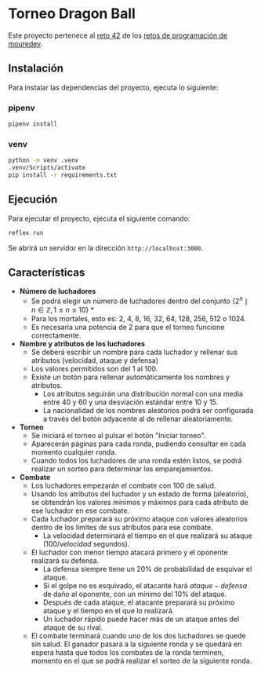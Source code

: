 # Torneo Dragon Ball

Este proyecto pertenece al [reto 42](https://github.com/mouredev/roadmap-retos-programacion/blob/main/Roadmap/42%20-%20TORNEO%20DRAGON%20BALL/ejercicio.md) de los [retos de programación de mouredev](https://retosdeprogramacion.com/).

## Instalación

Para instalar las dependencias del proyecto, ejecuta lo siguiente:

### pipenv

```bash
pipenv install
```

### venv

```bash
python -m venv .venv
.venv/Scripts/activate
pip install -r requirements.txt
```

## Ejecución

Para ejecutar el proyecto, ejecuta el siguiente comando:

```bash
reflex run
```

Se abrirá un servidor en la dirección `http://localhost:3000`.

## Características

- **Número de luchadores**
  - Se podrá elegir un número de luchadores dentro del conjunto $\{ 2^n \mid n \in \mathbb{Z}, 1 \leq n \leq 10 \}$ *
  - Para los mortales, esto es: 2, 4, 8, 16, 32, 64, 128, 256, 512 o 1024.
  - Es necesaria una potencia de 2 para que el torneo funcione correctamente.
- **Nombre y atributos de los luchadores**
  - Se deberá escribir un nombre para cada luchador y rellenar sus atributos (velocidad, ataque y defensa)
  - Los valores permitidos son del 1 al 100.
  - Existe un botón para rellenar automáticamente los nombres y atributos.
    - Los atributos seguirán una distribución normal con una media entre 40 y 60 y una desviación estándar entre 10 y 15.
    - La nacionalidad de los nombres aleatorios podrá ser configurada a través del botón adyacente al de rellenar aleatoriamente.
- **Torneo**
  - Se iniciará el torneo al pulsar el botón "Iniciar torneo".
  - Aparecerán páginas para cada ronda, pudiendo consultar en cada momento cualquier ronda.
  - Cuando todos los luchadores de una ronda estén listos, se podrá realizar un sorteo para determinar los emparejamientos.
- **Combate**
  - Los luchadores empezarán el combate con 100 de salud.
  - Usando los atributos del luchador y un estado de forma (aleatorio), se obtendrán los valores mínimos y máximos para cada atributo de ese luchador en ese combate.
  - Cada luchador preparará su próximo ataque con valores aleatorios dentro de los límites de sus atributos para ese combate.
    - La velocidad determinará el tiempo en el que realizará su ataque ($100/velocidad$ segundos).
  - El luchador con menor tiempo atacará primero y el oponente realizará su defensa.
    - La defensa siempre tiene un 20% de probabilidad de esquivar el ataque.
    - Si el golpe no es esquivado, el atacante hará $ataque - defensa$ de daño al oponente, con un mínimo del 10% del ataque.
    - Después de cada ataque, el atacante preparará su próximo ataque y el tiempo en el que lo realizará.
    - Un luchador rápido puede hacer más de un ataque antes del ataque de su rival.
  - El combate terminará cuando uno de los dos luchadores se quede sin salud. El ganador pasará a la siguiente ronda y se quedará en espera hasta que todos los combates de la ronda terminen, momento en el que se podrá realizar el sorteo de la siguiente ronda.
